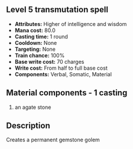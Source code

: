 ## Level 5 transmutation spell

- **Attributes:** Higher of intelligence and wisdom
- **Mana cost:** 80.0
- **Casting time:** 1 round
- **Cooldown:** None
- **Targeting:** None
- **Train chance:** 100%
- **Base write cost:** 70 charges
- **Write cost:** From half to full base cost
- **Components:** Verbal, Somatic, Material

## Material components - 1 casting

1. an agate stone

## Description

Creates a permanent gemstone golem
